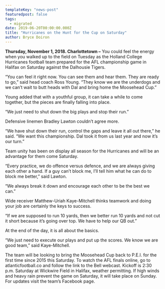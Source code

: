 ```yaml
---
templateKey: "news-post"
featuredpost: false
tags:
  - migrated
date: 2019-06-20T00:00:00.000Z
title: "Hurricanes on the Hunt for the Cup on Saturday"
author: Bryce Doiron
---
```


**Thursday, November 1, 2018. Charlottetown –** You could feel the energy when you walked up to the field on Tuesday as the Holland College Hurricanes football team prepared for the AFL championship game in Halifax on Saturday against the Dalhousie Tigers.

“You can feel it right now. You can see them and hear them. They are ready to go,” said head coach Ross Young. “They know we are the underdogs and we can’t wait to butt heads with Dal and bring home the Moosehead Cup.”

Young added that with a youthful group, it can take a while to come together, but the pieces are finally falling into place.

“We just need to shut down the big plays and stop their run.”

Defensive linemen Bradley Lawton couldn’t agree more.

“We have shut down their run, control the gaps and leave it all out there,” he said. “We want this championship. Dal took it from us last year and now it’s our turn.”

Team unity has been on display all season for the Hurricanes and will be an advantage for them come Saturday.

“Every practice, we do offence versus defence, and we are always giving each other a hand. If a guy can’t block me, I’ll tell him what he can do to block me better,” said Lawton.

“We always break it down and encourage each other to be the best we can.”

Wide receiver Matthew-Uriah Kaye-Mitchell thinks teamwork and doing your job are certainly the keys to success.

“If we are supposed to run 10 yards, then we better run 10 yards and not cut it short because it’s going over top. We have to help our QB out.”

At the end of the day, it is all about the basics.

“We just need to execute our plays and put up the scores. We know we are good team,” said Kaye-Mitchell.

The team will be looking to bring the Moosehead Cup back to P.E.I. for the first time since 2015 this Saturday. To watch the AFL finals online, go to atlanticfootball.co and follow the link to the Bell webcast. Kickoff is 2:30 p.m. Saturday at Wickwire Field in Halifax, weather permitting. If high winds and heavy rain prevent the game on Saturday, it will take place on Sunday. For updates visit the team’s Facebook page.
